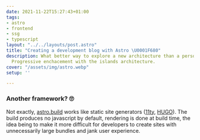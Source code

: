 ```yaml
---
date: 2021-11-22T15:27:43+01:00
tags:
- astro
- frontend
- ssg
- typescript
layout: "../../layouts/post.astro"
title: "Creating a development blog with Astro \U0001F680"
description: What better way to explore a new architecture than a personal playground.
  Progressive enchacement with the islands architecture.
cover: "/assets/img/astro.webp"
setup: ''

---
```

### Another framework? 🙄

Not exactly, [astro.build](https://astro.build/) works like static site generators ([11ty](https://www.11ty.dev/), [HUGO](https://gohugo.io/)). The build produces no javascript by default, rendering is done at build time, the idea being to make it more difficult for developers to create sites with unnecessarily large bundles and jank user experience. 
